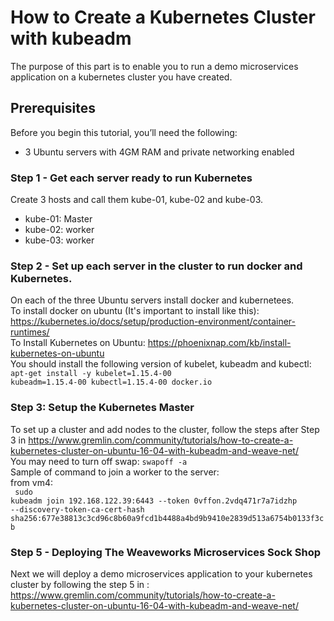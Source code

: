 # How to Create a Kubernetes Cluster with kubeadm
The purpose of this part is to enable you to run a demo microservices application on a kubernetes cluster you have created.

## Prerequisites
Before you begin this tutorial, you’ll need the following:<br/>
* 3 Ubuntu servers with 4GM RAM and private networking enabled<br/>
### Step 1 - Get each server ready to run Kubernetes
Create 3 hosts and call them kube-01, kube-02 and kube-03. <br/>
* kube-01:	Master
* kube-02:	worker
* kube-03:	worker
### Step 2 - Set up each server in the cluster to run docker and Kubernetes.
On each of the three Ubuntu servers install docker and kubernetees.<br/>
To install docker on ubuntu (It's important to install like this): https://kubernetes.io/docs/setup/production-environment/container-runtimes/ <br>
To Install Kubernetes on Ubuntu: https://phoenixnap.com/kb/install-kubernetes-on-ubuntu <br/>
You should install the following version of kubelet, kubeadm and kubectl:<br/>
<code>apt-get install -y kubelet=1.15.4-00 kubeadm=1.15.4-00 kubectl=1.15.4-00 docker.io </code><br/>

### Step 3: Setup the Kubernetes Master
To set up a cluster and add nodes to the cluster, follow the steps after Step 3 in https://www.gremlin.com/community/tutorials/how-to-create-a-kubernetes-cluster-on-ubuntu-16-04-with-kubeadm-and-weave-net/<br/>
You may need to turn off swap: <code>swapoff -a</code><br/>
Sample of command to join a worker to the server:<br/>
from vm4:<br/>
<code> sudo kubeadm join 192.168.122.39:6443 --token 0vffon.2vdq471r7a7idzhp --discovery-token-ca-cert-hash sha256:677e38813c3cd96c8b60a9fcd1b4488a4bd9b9410e2839d513a6754b0133f3cb </code>

### Step 5 - Deploying The Weaveworks Microservices Sock Shop
Next we will deploy a demo microservices application to your kubernetes cluster by following the step 5 in :<br/>
https://www.gremlin.com/community/tutorials/how-to-create-a-kubernetes-cluster-on-ubuntu-16-04-with-kubeadm-and-weave-net/

